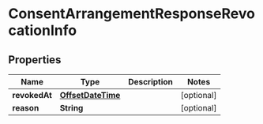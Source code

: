 # ConsentArrangementResponseRevocationInfo

## Properties
Name | Type | Description | Notes
------------ | ------------- | ------------- | -------------
**revokedAt** | [**OffsetDateTime**](OffsetDateTime.md) |  |  [optional]
**reason** | **String** |  |  [optional]
